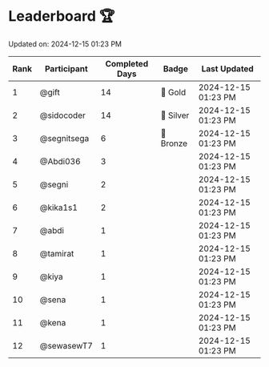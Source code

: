 # Leaderboard 🏆

Updated on: 2024-12-15 01:23 PM

| Rank | Participant       | Completed Days | Badge      | Last Updated         |
|------|-------------------|----------------|------------|----------------------|
| 1    | @gift             | 14             | 🏅 Gold     | 2024-12-15 01:23 PM |
| 2    | @sidocoder        | 14             | 🥈 Silver   | 2024-12-15 01:23 PM |
| 3    | @segnitsega       | 6              | 🥉 Bronze   | 2024-12-15 01:23 PM |
| 4    | @Abdi036          | 3              |            | 2024-12-15 01:23 PM |
| 5    | @segni            | 2              |            | 2024-12-15 01:23 PM |
| 6    | @kika1s1          | 2              |            | 2024-12-15 01:23 PM |
| 7    | @abdi             | 1              |            | 2024-12-15 01:23 PM |
| 8    | @tamirat          | 1              |            | 2024-12-15 01:23 PM |
| 9    | @kiya             | 1              |            | 2024-12-15 01:23 PM |
| 10   | @sena             | 1              |            | 2024-12-15 01:23 PM |
| 11   | @kena             | 1              |            | 2024-12-15 01:23 PM |
| 12   | @sewasewT7        | 1              |            | 2024-12-15 01:23 PM |
